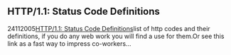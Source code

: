 <article><h1>HTTP/1.1: Status Code Definitions</h1><time><span class="day">24</span><span class="month">11</span><span class="year">2005</span></time><a href="http://www.w3.org/Protocols/rfc2616/rfc2616-sec10.html">HTTP/1.1: Status Code Definitions</a>list of http codes and their definitions, if you do any web work you will find a use for them.Or see this link as a fast way to impress co-workers...</article>
